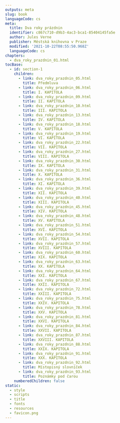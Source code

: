```yaml
---
outputs: meta
slug: book
languageCode: cs
meta:
  title: Dva roky prázdnin
  identifier: c867c710-d9b3-4ac3-bca1-85404145fa5e
  author: Jules Verne
  publisher: Městská knihovna v Praze
  modified: '2021-10-22T08:55:50.968Z'
  languageCode: cs
chapters:
  - dva_roky_prazdnin_01.html
tocBase:
  - id: section-1
    children:
      - link: dva_roky_prazdnin_05.html
        title: Předmluva
      - link: dva_roky_prazdnin_06.html
        title: I. KAPITOLA
      - link: dva_roky_prazdnin_09.html
        title: II. KAPITOLA
      - link: dva_roky_prazdnin_10.html
        title: III. KAPITOLA
      - link: dva_roky_prazdnin_13.html
        title: IV. KAPITOLA
      - link: dva_roky_prazdnin_18.html
        title: V. KAPITOLA
      - link: dva_roky_prazdnin_19.html
        title: VI. KAPITOLA
      - link: dva_roky_prazdnin_22.html
        title: VII. KAPITOLA
      - link: dva_roky_prazdnin_27.html
        title: VIII. KAPITOLA
      - link: dva_roky_prazdnin_30.html
        title: IX. KAPITOLA
      - link: dva_roky_prazdnin_31.html
        title: X. KAPITOLA
      - link: dva_roky_prazdnin_36.html
        title: XI. KAPITOLA
      - link: dva_roky_prazdnin_39.html
        title: XII. KAPITOLA
      - link: dva_roky_prazdnin_40.html
        title: XIII. KAPITOLA
      - link: dva_roky_prazdnin_45.html
        title: XIV. KAPITOLA
      - link: dva_roky_prazdnin_48.html
        title: XV. KAPITOLA
      - link: dva_roky_prazdnin_51.html
        title: XVI. KAPITOLA
      - link: dva_roky_prazdnin_54.html
        title: XVII. KAPITOLA
      - link: dva_roky_prazdnin_57.html
        title: XVIII. KAPITOLA
      - link: dva_roky_prazdnin_60.html
        title: XIX. KAPITOLA
      - link: dva_roky_prazdnin_63.html
        title: XX. KAPITOLA
      - link: dva_roky_prazdnin_64.html
        title: XXI. KAPITOLA
      - link: dva_roky_prazdnin_67.html
        title: XXII. KAPITOLA
      - link: dva_roky_prazdnin_72.html
        title: XXIII. KAPITOLA
      - link: dva_roky_prazdnin_75.html
        title: XXIV. KAPITOLA
      - link: dva_roky_prazdnin_78.html
        title: XXV. KAPITOLA
      - link: dva_roky_prazdnin_81.html
        title: XXVI. KAPITOLA
      - link: dva_roky_prazdnin_84.html
        title: XXVII. KAPITOLA
      - link: dva_roky_prazdnin_87.html
        title: XXVIII. KAPITOLA
      - link: dva_roky_prazdnin_88.html
        title: XXIX. KAPITOLA
      - link: dva_roky_prazdnin_91.html
        title: XXX. KAPITOLA
      - link: dva_roky_prazdnin_92.html
        title: Místopisný slovníček
      - link: dva_roky_prazdnin_93.html
        title: Poznámky pod čarou
    numberedChildren: false
static:
  - style
  - scripts
  - title
  - fonts
  - resources
  - favicon.png
---
```

